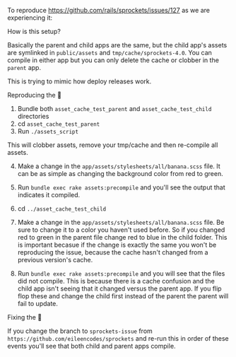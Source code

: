To reproduce https://github.com/rails/sprockets/issues/127 as we are experiencing it:

How is this setup?

Basically the parent and child apps are the same, but the child app's assets are symlinked in `public/assets` and `tmp/cache/sprockets-4.0`.
You can compile in either app but you can only delete the cache or clobber in the `parent` app.

This is trying to mimic how deploy releases work.

Reproducing the :bug:

1) Bundle both `asset_cache_test_parent` and `asset_cache_test_child` directories
2) cd `asset_cache_test_parent`
3) Run `./assets_script`

This will clobber assets, remove your tmp/cache and then re-compile all assets.

4) Make a change in the `app/assets/stylesheets/all/banana.scss` file. It can be as simple as changing the background color from red to green.

5) Run `bundle exec rake assets:precompile` and you'll see the output that indicates it compiled.

6) cd `../asset_cache_test_child`

7) Make a change in the `app/assets/stylesheets/all/banana.scss` file. Be sure to change it to a color you haven't used before. So if you changed red to green in the parent file change red to blue in the child folder. This is important becasue if the change is exactly the same you won't be reproducing the issue, because the cache hasn't changed from a previous version's cache.

8) Run `bundle exec rake assets:precompile` and you will see that the files did not compile. This is because there is a cache confusion and the child app isn't seeing that it changed versus the parent app. If you flip flop these and change the child first instead of the parent the parent will fail to update.

Fixing the :bug:

If you change the branch to `sprockets-issue` from `https://github.com/eileencodes/sprockets` and re-run this in order of these events you'll see that both child and parent apps compile.

